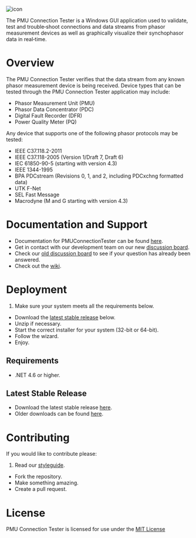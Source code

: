 ![icon](http://www.gridprotectionalliance.org/images/products/PMUConnectionTester.png) 

The PMU Connection Tester is a Windows GUI application used to validate, test and trouble‐shoot
connections and data streams from phasor measurement devices as well as graphically visualize
their synchophasor data in real‐time.

# Overview

The PMU Connection Tester verifies that the data stream from any known phasor measurement device is being received. Device types that can be tested through the PMU Connection Tester application may include:
* Phasor Measurement Unit (PMU)
* Phasor Data Concentrator (PDC)
* Digital Fault Recorder (DFR)
* Power Quality Meter (PQ)

Any device that supports one of the following phasor protocols may be tested:
* IEEE C37.118.2-2011
* IEEE C37.118-2005 (Version 1/Draft 7, Draft 6)
* IEC 61850-90-5 (starting with version 4.3)
* IEEE 1344-1995
* BPA PDCstream (Revisions 0, 1, and 2, including PDCxchng formatted data)
* UTK F-Net
* SEL Fast Message
* Macrodyne (M and G starting with version 4.3)

# Documentation and Support

* Documentation for PMUConnectionTester can be found [here](https://github.com/GridProtectionAlliance/PMUConnectionTester/wiki).
* Get in contact with our development team on our new [discussion board](http://discussions.gridprotectionalliance.org/c/gpa-products/pmu-connection-tester).
* Check our [old discussion board](https://archive.codeplex.com/?p=pmuconnectiontester) to see if your question has already been answered.
* Check out the [wiki](https://gridprotectionalliance.org/wiki/doku.php?id=pmuctester:overview).

# Deployment

1. Make sure your system meets all the requirements below.
* Download the [latest stable release](#latest-stable-release) below.
* Unzip if necessary.
* Start the correct installer for your system (32-bit or 64-bit).
* Follow the wizard.
* Enjoy.

## Requirements

* .NET 4.6 or higher.

## Latest Stable Release

* Download the latest stable release [here](https://github.com/GridProtectionAlliance/PMUConnectionTester/releases).
* Older downloads can be found [here](https://pmuconnectiontester.codeplex.com/releases/).

# Contributing
If you would like to contribute please:

1. Read our [styleguide](https://www.gridprotectionalliance.org/docs/GPA_Coding_Guidelines_2011_03.pdf).
* Fork the repository.
* Make something amazing.
* Create a pull request.

# License
PMU Connection Tester is licensed for use under the [MIT License](https://opensource.org/licenses/MIT)
